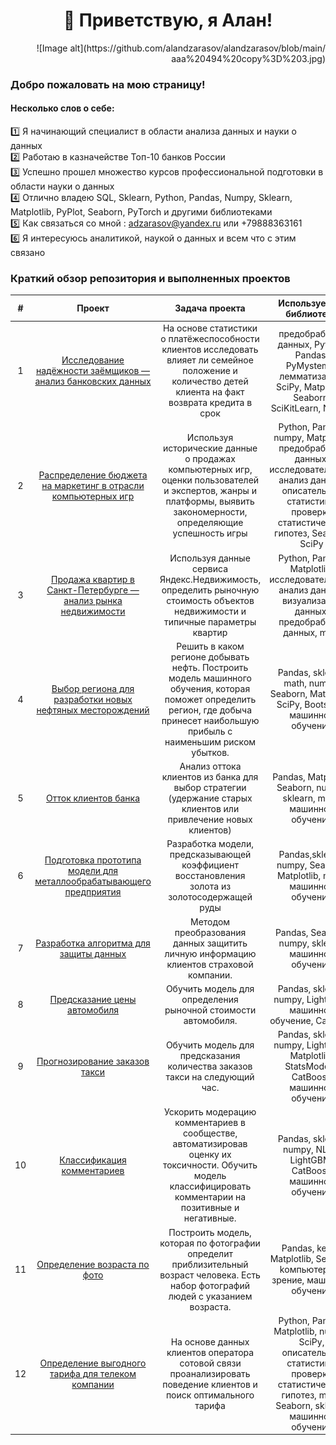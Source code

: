 <div align="center"> <h1>👋 Приветствую, я Алан!    </div>                                       
<div align="right"> 
  ![Image alt](https://github.com/alandzarasov/alandzarasov/blob/main/ааа%20494%20copy%3D%203.jpg)  </div>       




### Добро пожаловать на мою страницу!


#### Несколько слов о себе:<br>
1️⃣ Я начинающий специалист в области анализа данных и науки о данных <br>
2️⃣ Работаю в казначействе Топ-10 банков России <br>
3️⃣ Успешно прошел множество курсов профессиональной подготовки в области науки о данных <br>
4️⃣ Отлично владею SQL, Sklearn, Python, Pandas, Numpy, Sklearn, Matplotlib, PyPlot, Seaborn, PyTorch и другими библиотеками  <br>
5️⃣ Как связаться со мной : <a href="adzarasov@yandex.ru">adzarasov@yandex.ru</a> или +79888363161<br>
6️⃣ Я интересуюсь аналитикой, наукой о данных и всем что с этим связано <br>
  

  ### Краткий обзор репозитория и выполненных проектов

|#| **Проект**       |**Задача проекта**          |**Используемые библиотеки** |
|:-:|:----------------:|:--------------------------:|:--------------------------:|
|1| <a href='https://github.com/alandzarasov/python_projects/tree/main/Protection%20of%20personal%20data%20of%20clients%C2%A0'> Исследование надёжности заёмщиков — анализ банковских данных  </a>  | На основе статистики о платёжеспособности клиентов исследовать влияет ли семейное положение и количество детей клиента на факт возврата кредита в срок | предобработка данных, Python, Pandas, PyMystem3, лемматизация, SciPy, Matplotlib, Seaborn, SciKitLearn, Numpy|
|2| <a href='https://github.com/alandzarasov/python_projects/tree/main/games'> Распределение бюджета на маркетинг в отрасли компьютерных игр  </a>  | Используя исторические данные о продажах компьютерных игр, оценки пользователей и экспертов, жанры и платформы, выявить закономерности, определяющие успешность игры | Python, Pandas, numpy, Matplotlib, предобработка данных, исследовательский анализ данных, описательная статистика, проверка статистических гипотез, Seaborn, SciPy |     
|3| <a href='https://github.com/alandzarasov/python_projects/tree/main/the%20sale%20of%20apartments'> Продажа квартир в Санкт-Петербурге — анализ рынка недвижимости </a>  | Используя данные сервиса Яндекс.Недвижимость, определить рыночную стоимость объектов недвижимости и типичные параметры квартир     | Python, Pandas, Matplotlib, исследовательский анализ данных, визуализация данных, предобработка данных, math |
|4| <a href='https://github.com/alandzarasov/python_projects/tree/main/Choosing%20the%20location%20for%20the%20well'> Выбор региона для разработки новых нефтяных месторождений </a> |Решить в каком регионе добывать нефть. Построить модель машинного обучения, которая поможет определить регион, где добыча принесет наибольшую прибыль с наименьшим риском убытков.   | Pandas, sklearn, math, numpy, Seaborn, Matplotlib, SciPy, Bootstrap, машинное обучение|
|5| <a href='https://github.com/alandzarasov/python_projects/tree/main/Customer%20outflow'> Отток клиентов банка | Анализ оттока клиентов из банка для выбор стратегии (удержание старых клиентов или привлечение новых клиентов) </a>  | Pandas, Matplotlib, Seaborn, numpy, sklearn, math, машинное обучение |
|6| <a href='https://github.com/alandzarasov/python_projects/tree/main/Recovery%20of%20gold%20from%20ore'> Подготовка прототипа модели для металлообрабатывающего предприятия </a> | Pазработка модели, предсказывающей коэффициент восстановления золота из золотосодержащей руды   | Pandas,sklearn, numpy, Seaborn, Matplotlib, math, машинное обучение |
|7| <a href='https://github.com/alandzarasov/python_projects/tree/main/Protection%20of%20personal%20data%20of%20clients'> Разработка алгоритма для защиты данных </a>  | Методом преобразования данных защитить личную информацию клиентов страховой компании.     | Pandas, Seaborn, numpy, sklearn, машинное обучение|
|8| <a href='https://github.com/alandzarasov/python_projects/tree/main/forecasting%20the%20cost%20of%20cars'> Предсказание цены автомобиля </a>  | Обучить модель для определения рыночной стоимости автомобиля.   |  Pandas, sklearn, numpy, LightGBM, машинное обучение, CatBoost |
|9| <a href='https://github.com/alandzarasov/python_projects/tree/main/Forecasting%20taxi%20orders'> Прогнозирование заказов такси </a>  | Обучить модель для предсказания количества заказов такси на следующий час.     | Pandas, sklearn, numpy, LightGBM, Matplotlib, StatsModels, CatBoost, машинное обучение|
|10| <a href='https://github.com/alandzarasov/python_projects/tree/main/classification%20of%20comments'> Классификация комментариев </a> | Ускорить модерацию комментариев в сообществе, автоматизировав оценку их токсичности. Обучить модель классифицировать комментарии на позитивные и негативные.    | Pandas, sklearn, numpy, NLTK, LightGBM, CatBoost, машинное обучение |
|11| <a href='https://github.com/alandzarasov/python_projects/tree/main/forecasting%20the%20age%20of%20buyers'> Определение возраста по фото </a>  | Построить модель, которая по фотографии определит приблизительный возраст человека. Есть набор фотографий людей с указанием возраста. | Pandas, keras, Matplotlib, Seaborn, kомпьютерное зрение, машинное обучение |
|12| <a href='https://github.com/alandzarasov/python_projects/tree/main/Recommendation%20of%20tariffs'> Определение выгодного тарифа для телеком компании </a> | На основе данных клиентов оператора сотовой связи проанализировать поведение клиентов и поиск оптимального тарифа   | Python, Pandas, Matplotlib, numpy, SciPy, описательная статистика, проверка статистических гипотез, math, Seaborn, sklearn, машинное обучение |  
  
  


